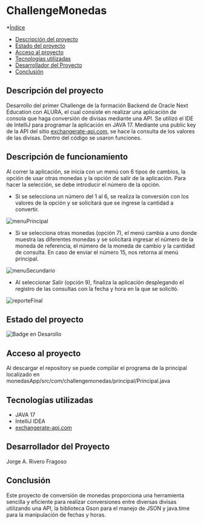 # ChallengeMonedas

*[Índice](#índice)
* [Descripción del proyecto](#descripción-del-proyecto)
* [Estado del proyecto](#estado-del-proyecto)
* [Acceso al proyecto](#acceso-al-proyecto)
* [Tecnologías utilizadas](#tecnologías-utilizadas)
* [Desarrollador del Proyecto](#desarrollador-del-proyecto)
* [Conclusión](#conclusión)

## Descripción del proyecto

Desarrollo del primer Challenge de la formación Backend de Oracle Next Education con ALURA, el cual consiste en realizar una aplicación de consola que haga conversión de divisas mediante una API. Se utilizó el IDE de IntelliJ para programar la aplicación en JAVA 17. Mediante una public key de la API del sitio [exchangerate-api.com](https://www.exchangerate-api.com/), se hace la consulta de los valores de las divisas. Dentro del código se usaron funciones.

## Descripción de funcionamiento

Al correr la aplicación, se inicia con un menú con 6 tipos de cambios, la opción de usar otras monedas y la opción de salir de la aplicación. Para hacer la selección, se debe introducir el número de la opción.

- Si se selecciona un número del 1 al 6, se realiza la conversión con los valores de la opción y se solicitará que se ingrese la cantidad a convertir.
  
![menuPrincipal](https://github.com/JorgeA-RiveroF/ChallengeMonedas/assets/141877259/1e1842cc-4052-44f3-9492-3a0745225fc3)

- Si se selecciona otras monedas (opción 7), el menú cambia a uno donde muestra las diferentes monedas y se solicitará ingresar el número de la moneda de referencia, el número de la moneda de cambio y la cantidad de consulta. En caso de enviar el número 15, nos retorna al menú principal.

![menuSecundario](https://github.com/JorgeA-RiveroF/ChallengeMonedas/assets/141877259/1ca85f5f-1211-4a41-8c12-053320a2f395)

- Al seleccionar Salir (opción 9), finaliza la aplicación desplegando el registro de las consultas con la fecha y hora en la que se solicitó.

![reporteFinal](https://github.com/JorgeA-RiveroF/ChallengeMonedas/assets/141877259/9e92aab1-5d2c-40dd-8547-5fbcf6972394)

## Estado del proyecto

   ![Badge en Desarollo](https://img.shields.io/badge/STATUS-%20FINALIZADO-orange)


## Acceso al proyecto

Al descargar el repository se puede compilar el programa de la principal localizado en monedasApp/src/com/challengemonedas/principal/Principal.java

## Tecnologías utilizadas

- JAVA 17
- IntelliJ IDEA
- [exchangerate-api.com](https://www.exchangerate-api.com/)


## Desarrollador del Proyecto

Jorge A. Rivero Fragoso


## Conclusión
Este proyecto de conversión de monedas proporciona una herramienta sencilla y eficiente para realizar conversiones entre diversas divisas utilizando una API, la biblioteca Gson para el manejo de JSON y java.time para la manipulación de fechas y horas. 






